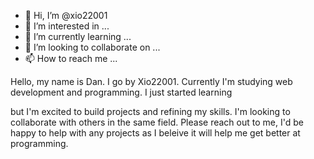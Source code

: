 - 👋 Hi, I’m @xio22001
- 👀 I’m interested in ...
- 🌱 I’m currently learning ...
- 💞️ I’m looking to collaborate on ...
- 📫 How to reach me ...

<!---
xio22001/xio22001 is a ✨ special ✨ repository because its `README.md` (this file) appears on your GitHub profile.
You can click the Preview link to take a look at your changes.
--->Hello, my name is Dan. I go by Xio22001. Currently I'm studying web development and programming. I just started learning
but I'm excited to build projects and refining my skills. I'm looking to collaborate with others in the same field. Please reach out 
to me, I'd be happy to help with any projects as I beleive it will help me get better at programming.
